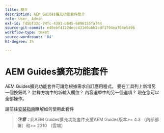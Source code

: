 ```yaml
---
title: 簡介
description: AEM Guides擴充功能套件簡介
role: User, Admin
exl-id: fd5bf32c-74fc-4391-b845-6096155fa744
source-git-commit: e40ebf4122decc431d0abb2cdf1794ea704e5496
workflow-type: tm+mt
source-wordcount: '84'
ht-degree: 1%

---
```


# AEM Guides擴充功能套件

AEM Guides擴充功能套件可讓您根據需求自訂應用程式。 要在工具列上新增另一個按鈕嗎？ 註釋方塊中的新輸入欄位？ 內容選單中的另一個選項？ 現在您可以全部操作。

請前往[安裝指南](./integrating-customisations.md)瞭解如何使用此套件

> **_注意：_**&#x200B;此AEM Guides擴充功能套件支援AEM Guides版本>= 4.3 （內部部署）和>= 2310 （雲端）
